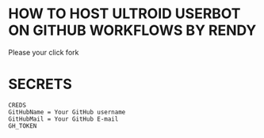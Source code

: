 # HOW TO HOST ULTROID USERBOT ON GITHUB WORKFLOWS BY RENDY

Please your click fork

 



# SECRETS
```  
CREDS
GitHubName = Your GitHub username
GitHubMail = Your GitHub E-mail
GH_TOKEN
```  
  
  
